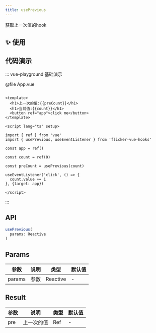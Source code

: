 ```yaml
---
title: usePrevious
---
```


获取上一次值的hook

## ✨ 使用

## 代码演示
::: vue-playground 基础演示

@file App.vue

```vue

<template>
  <h1>上一次的值:{{preCount}}</h1>
  <h1>当前值:{{count}}</h1>
  <button ref="app">click me</button>
</template>

<script lang="ts" setup>

import { ref } from 'vue'
import { usePrevious, useEventListener } from 'flicker-vue-hooks'

const app = ref()

const count = ref(0)

const preCount = usePrevious(count)

useEventListener('click', () => {
  count.value += 1
}, {target: app})

</script>

```

<!-- @include: ../../common/import.md -->

:::

## API

```typescript
usePrevious(
  params: Reactive
)
```

## Params
| 参数  | 说明 | 类型 | 默认值 |
| --- | --- |  --- | --- |
| params    | 参数  | Reactive | - |


## Result
| 参数  | 说明 | 类型 | 默认值 |
| --- | --- |  --- | --- |
| pre | 上一次的值  | Ref | - |